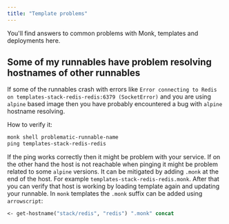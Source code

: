 ```yaml
---
title: "Template problems"
---
```


You'll find answers to common problems with Monk, templates and deployments here.

## Some of my runnables have problem resolving hostnames of other runnables

If some of the runnables crash with errors like `Error connecting to Redis on templates-stack-redis-redis:6379 (SocketError)` and you are using `alpine` based image then you have probably encountered a bug with `alpine` hostname resolving.

How to verify it:

```clojure
monk shell problematic-runnable-name
ping templates-stack-redis-redis
```

If the ping works correctly then it might be problem with your service. If on the other hand the host is not reachable when pinging it might be problem related to some `alpine` versions. It can be mitigated by adding `.monk` at the end of the host. For example `templates-stack-redis-redis.monk`. After that you can verify that host is working by loading template again and updating your runnable. In `monk` templates the `.monk` suffix can be added using `arrowscript`:

```clojure
<- get-hostname("stack/redis", "redis") ".monk" concat
```
